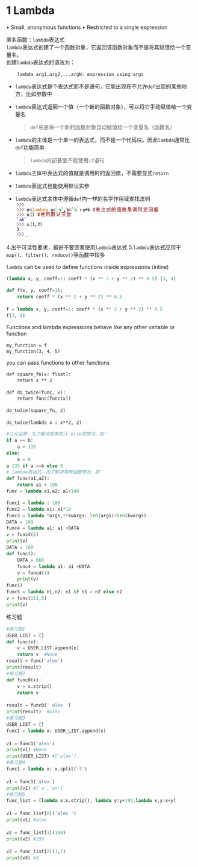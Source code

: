 


# 1 Lambda

• Small, anonymous functions
• Restricted to a single expression


匿名函数：`lambda`表达式  
`lambda`表达式创建了一个函数对象，它返回该函数对象而不是将其赋值给一个变量名。  
创建`lambda`表达式的语法为：

```
	lambda arg1,arg2,...argN: expression using args
```
* `lambda`表达式是个表达式而不是语句，它能出现在不允许`def`出现的某些地方，比如参数中
* `lambda`表达式返回一个值（一个新的函数对象），可以将它手动赋值给一个变量名
  >`def`总是将一个新的函数对象自动赋值给一个变量名（函数名）

* `lambda`的主体是一个单一的表达式，而不是一个代码块。因此`lambda`通常比`def`功能简单
  >`lambda`内部甚至不能使用`if`语句
* `lambda`主体中表达式的值就是调用时的返回值，不需要显式`return`
* `lambda`表达式也能使用默认实参
* `lambda`表达式主体中遵循`def`内一样的名字作用域查找法则  
  ![lambda表达式](../imgs/python_20_2.JPG)

4.出于可读性要求，最好不要嵌套使用`lambda`表达式
5.`lambda`表达式应用于`map()`、`filter()`、`reduce()`等函数中较多



`lambda` can be used to define functions inside expressions (inline)

```python
(lambda x, y, coeff=1: coeff * (x ** 2 + y ** 2) ** 0.5) (3, 4)
```


```python
def f(x, y, coeff=1):
    return coeff * (x ** 2 + y ** 2) ** 0.5

f = lambda x, y, coeff=1: coeff * (x ** 2 + y ** 2) ** 0.5
f(3, 4)
```


Functions and lambda expressions behave like any other variable or function

```
my_function = f
my_function(3, 4, 5)
```


you can pass functions to other functions
```
def square_fn(x: float):
    return x ** 2

def do_twice(func, x):
    return func(func(x))

do_twice(square_fn, 2)

do_twice(lambda x : x**2, 2)
```


```python
#三元运算，为了解决简单的if else的情况，如：
if a == b:
    a = 135
else:
    a = 0
a 135 if a ==b else 0
# lambda表达式，为了解决简单函数情况，如：
def func(a1,a2):
    return a1 + 100
func = lambda a1,a2: a1+100
```

```python
func1 = lambda : 100
func2 = lambda x1: x1*10
func3 = lambda *args,**kwargs: len(args)+len(kwargs)
DATA = 100
func4 = lambda a1: a1 +DATA
v = func4(1)
print(v)
DATA = 100
def func():
    DATA = 666
    func4 = lambda a1: a1 +DATA
    v = func4(1)
    print(v)
func()
func5 = lambda n1,n2: n1 if n1 > n2 else n2
v = func(111,6)
print(v)
```

练习题

```python
#练习题1
USER_LIST = []
def func(x):
    v = USER_LIST.append(x)
    return v  #None
result = func('alex')
print(result)
#练习题2
def func0(x):
    v = x.strip()
    return v 

result = func0(' alex ')
print(result)  #alex
#练习题3
USER_LIST = []
func1 = lambda x: USER_LIST.append(x)

v1 = func1('alex')
print(v1) #None
print(USER_LIST) #['alex']
#练习题4
func1 = lambda x: x.split('l')

v1 = func1('alex')
print(v1) #['a','ex']
#练习题5
func_list = [lambda x:x.strip(), lambda y:y+199,lambda x,y:x+y]

v1 = func_list[0]('alex ')
print(v1) #alex

v2 = func_list[1](100)
print(v2) #299

v3 = func_list[2](1,2)
print(v3) #3
```


